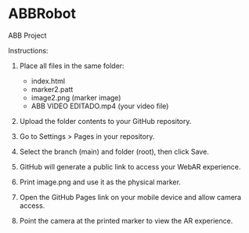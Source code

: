 # ABBRobot
ABB Project

Instructions:
1. Place all files in the same folder:
   - index.html
   - marker2.patt
   - image2.png (marker image)
   - ABB VIDEO EDITADO.mp4 (your video file)

2. Upload the folder contents to your GitHub repository.

3. Go to Settings > Pages in your repository.

4. Select the branch (main) and folder (root), then click Save.

5. GitHub will generate a public link to access your WebAR experience.

6. Print image.png and use it as the physical marker.

7. Open the GitHub Pages link on your mobile device and allow camera access.

8. Point the camera at the printed marker to view the AR experience.
